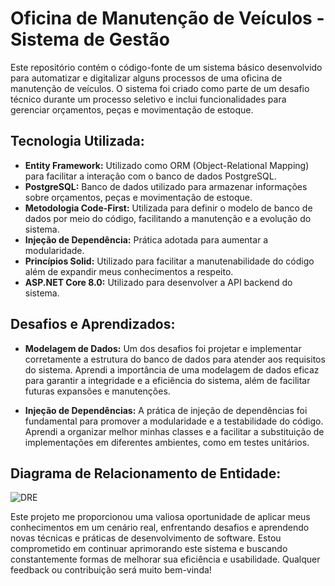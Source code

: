 # Oficina de Manutenção de Veículos - Sistema de Gestão

Este repositório contém o código-fonte de um sistema básico desenvolvido para automatizar e digitalizar alguns processos de uma oficina de manutenção de veículos. O sistema foi criado como parte de um desafio técnico durante um processo seletivo e inclui funcionalidades para gerenciar orçamentos, peças e movimentação de estoque.

## Tecnologia Utilizada:

- **Entity Framework:** Utilizado como ORM (Object-Relational Mapping) para facilitar a interação com o banco de dados PostgreSQL.
- **PostgreSQL:** Banco de dados utilizado para armazenar informações sobre orçamentos, peças e movimentação de estoque.
- **Metodologia Code-First:** Utilizada para definir o modelo de banco de dados por meio do código, facilitando a manutenção e a evolução do sistema.
- **Injeção de Dependência:** Prática adotada para aumentar a modularidade.
- **Princípios Solid:** Utilizado para facilitar a manutenabilidade do código além de expandir meus conhecimentos a respeito.
- **ASP.NET Core 8.0:** Utilizado para desenvolver a API backend do sistema.

## Desafios e Aprendizados:
  
- **Modelagem de Dados:** Um dos desafios foi projetar e implementar corretamente a estrutura do banco de dados para atender aos requisitos do sistema. Aprendi a importância de uma modelagem de dados eficaz para garantir a integridade e a eficiência do sistema, além de facilitar futuras expansões e manutenções.

- **Injeção de Dependências:** A prática de injeção de dependências foi fundamental para promover a modularidade e a testabilidade do código. Aprendi a organizar melhor minhas classes e a facilitar a substituição de implementações em diferentes ambientes, como em testes unitários.

## Diagrama de Relacionamento de Entidade:

![DRE](https://github.com/GBResende/ultraCarApi/assets/93008823/9e616f47-d913-487b-8f15-dd9c0339251e)


Este projeto me proporcionou uma valiosa oportunidade de aplicar meus conhecimentos em um cenário real, enfrentando desafios e aprendendo novas técnicas e práticas de desenvolvimento de software. Estou comprometido em continuar aprimorando este sistema e buscando constantemente formas de melhorar sua eficiência e usabilidade. Qualquer feedback ou contribuição será muito bem-vinda!
